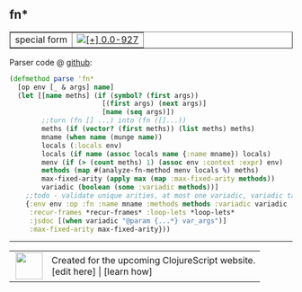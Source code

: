 ## fn\*



 <table border="1">
<tr>
<td>special form</td>
<td><a href="https://github.com/cljsinfo/cljs-api-docs/tree/0.0-927"><img valign="middle" alt="[+] 0.0-927" title="Added in 0.0-927" src="https://img.shields.io/badge/+-0.0--927-lightgrey.svg"></a> </td>
</tr>
</table>









Parser code @ [github](https://github.com/clojure/clojurescript/blob/r1006/src/clj/cljs/compiler.clj#L742-L760):

```clj
(defmethod parse 'fn*
  [op env [_ & args] name]
  (let [[name meths] (if (symbol? (first args))
                       [(first args) (next args)]
                       [name (seq args)])
        ;;turn (fn [] ...) into (fn ([]...))
        meths (if (vector? (first meths)) (list meths) meths)
        mname (when name (munge name))
        locals (:locals env)
        locals (if name (assoc locals name {:name mname}) locals)
        menv (if (> (count meths) 1) (assoc env :context :expr) env)
        methods (map #(analyze-fn-method menv locals %) meths)
        max-fixed-arity (apply max (map :max-fixed-arity methods))
        variadic (boolean (some :variadic methods))]
    ;;todo - validate unique arities, at most one variadic, variadic takes max required args
    {:env env :op :fn :name mname :methods methods :variadic variadic
     :recur-frames *recur-frames* :loop-lets *loop-lets*
     :jsdoc [(when variadic "@param {...*} var_args")]
     :max-fixed-arity max-fixed-arity}))
```

<!--
Repo - tag - source tree - lines:

 <pre>
clojurescript @ r1006
└── src
    └── clj
        └── cljs
            └── <ins>[compiler.clj:742-760](https://github.com/clojure/clojurescript/blob/r1006/src/clj/cljs/compiler.clj#L742-L760)</ins>
</pre>

-->

---




 <table>
<tr><td>
<img valign="middle" align="right" width="48px" src="http://i.imgur.com/Hi20huC.png">
</td><td>
Created for the upcoming ClojureScript website.<br>
[edit here] | [learn how]
</td></tr></table>

[edit here]:https://github.com/cljsinfo/cljs-api-docs/blob/master/cljsdoc/special_fnSTAR.cljsdoc
[learn how]:https://github.com/cljsinfo/cljs-api-docs/wiki/cljsdoc-files

<!--

This information was too distracting to show to readers, but I'll leave it
commented here since it is helpful to:

- pretty-print the data used to generate this document
- and show how to retrieve that data



The API data for this symbol:

```clj
{:ns "special",
 :name "fn*",
 :type "special form",
 :source {:code "(defmethod parse 'fn*\n  [op env [_ & args] name]\n  (let [[name meths] (if (symbol? (first args))\n                       [(first args) (next args)]\n                       [name (seq args)])\n        ;;turn (fn [] ...) into (fn ([]...))\n        meths (if (vector? (first meths)) (list meths) meths)\n        mname (when name (munge name))\n        locals (:locals env)\n        locals (if name (assoc locals name {:name mname}) locals)\n        menv (if (> (count meths) 1) (assoc env :context :expr) env)\n        methods (map #(analyze-fn-method menv locals %) meths)\n        max-fixed-arity (apply max (map :max-fixed-arity methods))\n        variadic (boolean (some :variadic methods))]\n    ;;todo - validate unique arities, at most one variadic, variadic takes max required args\n    {:env env :op :fn :name mname :methods methods :variadic variadic\n     :recur-frames *recur-frames* :loop-lets *loop-lets*\n     :jsdoc [(when variadic \"@param {...*} var_args\")]\n     :max-fixed-arity max-fixed-arity}))",
          :title "Parser code",
          :repo "clojurescript",
          :tag "r1006",
          :filename "src/clj/cljs/compiler.clj",
          :lines [742 760]},
 :full-name "special/fn*",
 :full-name-encode "special_fnSTAR",
 :history [["+" "0.0-927"]]}

```

Retrieve the API data for this symbol:

```clj
;; from Clojure REPL
(require '[clojure.edn :as edn])
(-> (slurp "https://raw.githubusercontent.com/cljsinfo/cljs-api-docs/catalog/cljs-api.edn")
    (edn/read-string)
    (get-in [:symbols "special/fn*"]))
```

-->
